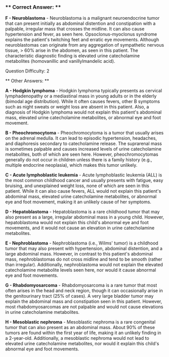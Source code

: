 ### ** Correct Answer: **

**F - Neuroblastoma** - Neuroblastoma is a malignant neuroendocrine tumor that can present initially as abdominal distention and constipation with a palpable, irregular mass that crosses the midline. It can also cause hypertension and fever, as seen here. Opsoclonus-myoclonus syndrome explains the patient's twitching feet and erratic eye movements. Although neuroblastomas can originate from any aggregation of sympathetic nervous tissue, > 60% arise in the abdomen, as seen in this patient. The characteristic diagnostic finding is elevated urine catecholamine metabolites (homovanillic and vanillylmandelic acid).

Question Difficulty: 2

** Other Answers: **

**A - Hodgkin lymphoma** - Hodgkin lymphoma typically presents as cervical lymphadenopathy or a mediastinal mass in young adults or in the elderly (bimodal age distribution). While it often causes fevers, other B symptoms such as night sweats or weight loss are absent in this patient. Also, a diagnosis of Hodgkin lymphoma would not explain this patient's abdominal mass, elevated urine catecholamine metabolites, or abnormal eye and foot movement.

**B - Pheochromocytoma** - Pheochromocytoma is a tumor that usually arises on the adrenal medulla. It can lead to episodic hypertension, headaches, and diaphoresis secondary to catecholamine release. The suprarenal mass is sometimes palpable and causes increased levels of urine catecholamine metabolites, both of which are seen here. However, pheochromocytomas generally do not occur in children unless there is a family history (e.g., multiple endocrine neoplasia), which makes this tumor unlikely.

**C - Acute lymphoblastic leukemia** - Acute lymphoblastic leukemia (ALL) is the most common childhood cancer and usually presents with fatigue, easy bruising, and unexplained weight loss, none of which are seen in this patient. While it can also cause fevers, ALL would not explain this patient's abdominal mass, elevated urine catecholamine metabolites, or abnormal eye and foot movement, making it an unlikely cause of her symptoms.

**D - Hepatoblastoma** - Hepatoblastoma is a rare childhood tumor that may also present as a large, irregular abdominal mass in a young child. However, hepatoblastoma would not explain this child's abnormal eye and foot movements, and it would not cause an elevation in urine catecholamine metabolites.

**E - Nephroblastoma** - Nephroblastoma (i.e., Wilms' tumor) is a childhood tumor that may also present with hypertension, abdominal distention, and a large abdominal mass. However, in contrast to this patient's abdominal mass, nephroblastomas do not cross midline and tend to be smooth (rather than irregular). Additionally, nephroblastoma would not explain the elevated catecholamine metabolite levels seen here, nor would it cause abnormal eye and foot movements.

**G - Rhabdomyosarcoma** - Rhabdomyosarcoma is a rare tumor that most often arises in the head and neck region, though it can occasionally arise in the genitourinary tract (25% of cases). A very large bladder tumor may explain the abdominal mass and constipation seen in this patient. However, most rhabdomyosarcomas are not palpable and would not cause elevations in urine catecholamine metabolites.

**H - Mesoblastic nephroma** - Mesoblastic nephroma is a rare congenital tumor that can also present as an abdominal mass. About 90% of these tumors are found within the first year of life, making it an unlikely finding in a 2-year-old. Additionally, a mesoblastic nephroma would not lead to elevated urine catecholamine metabolites, nor would it explain this child's abnormal eye and foot movements.

